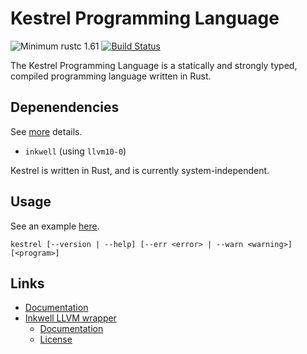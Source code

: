 # Kestrel Programming Language
![Minimum rustc 1.61](https://img.shields.io/badge/rustc-1.61%2B-red)
[![Build Status](https://github.com/EricLBuehler/Kestrel-Programming-Language/actions/workflows/test.yml/badge.svg?branch=master)](https://github.com/EricLBuehler/Kestrel-Programming-Language/actions/workflows/test.yml?query=branch%3Amaster)

The Kestrel Programming Language is a statically and strongly typed, compiled programming language written in Rust.

## Depenendencies
See [more](Cargo.toml) details.
- ```inkwell``` (using ```llvm10-0```)

Kestrel is written in Rust, and is currently system-independent.

## Usage
See an example [here](program.ke).

```kestrel [--version | --help] [--err <error> | --warn <warning>] [<program>]```


## Links
- [Documentation](/docs/)
- [Inkwell LLVM wrapper](https://github.com/TheDan64/inkwell)
    - [Documentation](https://thedan64.github.io/inkwell/inkwell/index.html)
    - [License](https://github.com/TheDan64/inkwell/blob/master/LICENSE)